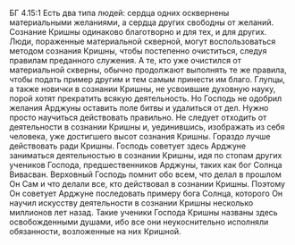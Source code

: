 БГ 4.15:1	Есть два типа людей: сердца одних осквернены материальными желаниями, а сердца других свободны от желаний. Сознание Кришны одинаково благотворно и для тех, и для других. Люди, пораженные материальной скверной, могут воспользоваться методом сознания Кришны, чтобы постепенно очиститься, следуя правилам преданного служения. А те, кто уже очистился от материальной скверны, обычно продолжают выполнять те же правила, чтобы подать пример другим и тем самым принести им благо. Глупцы, а также новички в сознании Кришны, не усвоившие духовную науку, порой хотят прекратить всякую деятельность. Но Господь не одобрил желания Арджуны оставить поле битвы и удалиться от дел. Нужно просто научиться действовать правильно. Не следует отходить от деятельности в сознании Кришны и, уединившись, изображать из себя человека, уже достигшего высот сознания Кришны. Гораздо лучше действовать ради Кришны. Господь советует здесь Арджуне заниматься деятельностью в сознании Кришны, идя по стопам других учеников Господа, предшественников Арджуны, таких как бог Солнца Вивасван. Верховный Господь помнит обо всем, что делал в прошлом Он Сам и что делали все, кто действовал в сознании Кришны. Поэтому Он советует Арджуне последовать примеру бога Солнца, которого Он научил искусству деятельности в сознании Кришны несколько миллионов лет назад. Такие ученики Господа Кришны названы здесь освобожденными душами, ибо все они неукоснительно исполняли обязанности, возложенные на них Кришной.
